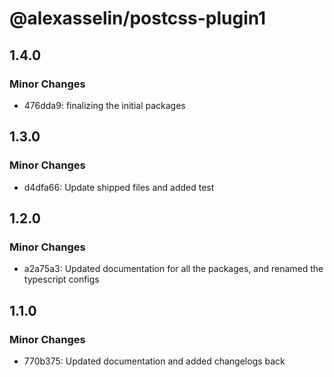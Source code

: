 # @alexasselin/postcss-plugin1

## 1.4.0

### Minor Changes

- 476dda9: finalizing the initial packages

## 1.3.0

### Minor Changes

- d4dfa66: Update shipped files and added test

## 1.2.0

### Minor Changes

- a2a75a3: Updated documentation for all the packages, and renamed the typescript configs

## 1.1.0

### Minor Changes

- 770b375: Updated documentation and added changelogs back

